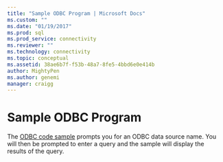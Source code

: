 ```yaml
---
title: "Sample ODBC Program | Microsoft Docs"
ms.custom: ""
ms.date: "01/19/2017"
ms.prod: sql
ms.prod_service: connectivity
ms.reviewer: ""
ms.technology: connectivity
ms.topic: conceptual
ms.assetid: 38ae6b7f-f53b-48a7-8fe5-4bbd6e0e414b
author: MightyPen
ms.author: genemi
manager: craigg
---
```

# Sample ODBC Program
The [ODBC code sample](http://go.microsoft.com/fwlink/?LinkId=244831) prompts you for an ODBC data source name.  You will then be prompted to enter a query and the sample will display the results of the query.

